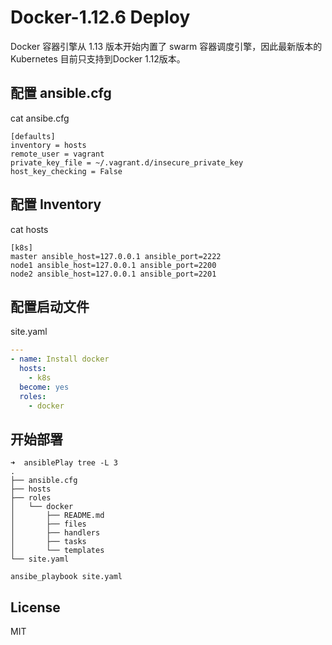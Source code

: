 # Docker-1.12.6 Deploy

Docker 容器引擎从 1.13 版本开始内置了 swarm 容器调度引擎，因此最新版本的 Kubernetes 目前只支持到Docker 1.12版本。

## 配置 ansible.cfg

cat ansibe.cfg

```
[defaults]
inventory = hosts
remote_user = vagrant
private_key_file = ~/.vagrant.d/insecure_private_key
host_key_checking = False
```

## 配置 Inventory

cat hosts

```
[k8s]
master ansible_host=127.0.0.1 ansible_port=2222
node1 ansible_host=127.0.0.1 ansible_port=2200
node2 ansible_host=127.0.0.1 ansible_port=2201
```

## 配置启动文件

site.yaml

```yaml
---
- name: Install docker
  hosts:
    - k8s
  become: yes
  roles:
    - docker

```

## 开始部署

```
➜  ansiblePlay tree -L 3
.
├── ansible.cfg
├── hosts
├── roles
│   └── docker
│       ├── README.md
│       ├── files
│       ├── handlers
│       ├── tasks
│       └── templates
└── site.yaml
```

```
ansibe_playbook site.yaml
```

## License

MIT
